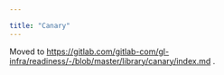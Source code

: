 ```yaml
---

title: "Canary"
---
```








Moved to <https://gitlab.com/gitlab-com/gl-infra/readiness/-/blob/master/library/canary/index.md> .
